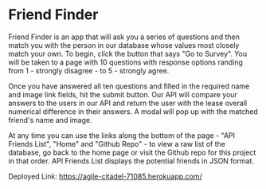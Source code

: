# Friend Finder

Friend Finder is an app that will ask you a series of questions and then match you with the person in our database whose values most closely match your own. To begin, click the button that says "Go to Survey". You will be taken to a page with 10 questions with response options randing from 1 - strongly disagree - to 5 - strongly agree. 

Once you have answered all ten questions and filled in the required name and image link fields, hit the submit button. Our API will compare your answers to the users in our API and return the user with the lease overall numerical difference in their answers. A modal will pop up with the matched friend's name and image. 

At any time you can use the links along the bottom of the page - "API Friends List", "Home" and "Github Repo" - to view a raw list of the database, go back to the home page or visit the Github repo for this project in that order. API Friends List displays the potential friends in JSON format.

Deployed Link: https://agile-citadel-71085.herokuapp.com/